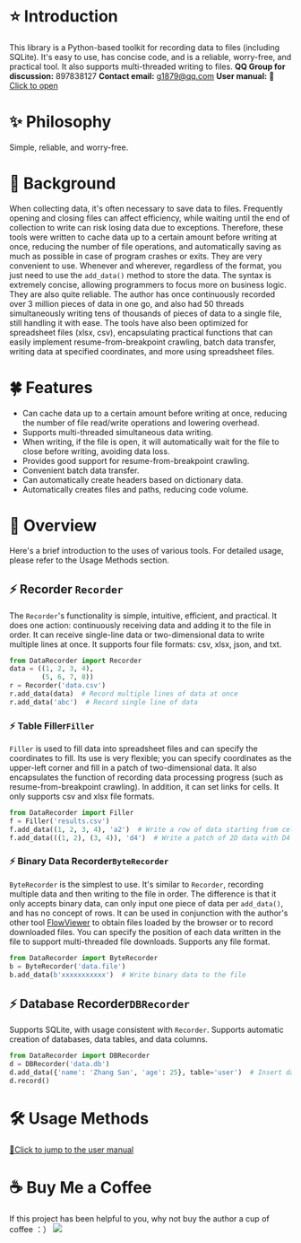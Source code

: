 # ⭐️ Introduction
This library is a Python-based toolkit for recording data to files (including SQLite).
It's easy to use, has concise code, and is a reliable, worry-free, and practical tool.
It also supports multi-threaded writing to files.
**QQ Group for discussion:** 897838127
**Contact email:** g1879@qq.com
**User manual:** 📒[Click to open](http://g1879.gitee.io/datarecorderdocs/)

# ✨️ Philosophy
Simple, reliable, and worry-free.

# 📕 Background
When collecting data, it's often necessary to save data to files. Frequently opening and closing files can affect efficiency, while waiting until the end of collection to write can risk losing data due to exceptions.
Therefore, these tools were written to cache data up to a certain amount before writing at once, reducing the number of file operations, and automatically saving as much as possible in case of program crashes or exits.
They are very convenient to use. Whenever and wherever, regardless of the format, you just need to use the `add_data()` method to store the data. The syntax is extremely concise, allowing programmers to focus more on business logic.
They are also quite reliable. The author has once continuously recorded over 3 million pieces of data in one go, and also had 50 threads simultaneously writing tens of thousands of pieces of data to a single file, still handling it with ease.
The tools have also been optimized for spreadsheet files (xlsx, csv), encapsulating practical functions that can easily implement resume-from-breakpoint crawling, batch data transfer, writing data at specified coordinates, and more using spreadsheet files.

# 🍀 Features
- Can cache data up to a certain amount before writing at once, reducing the number of file read/write operations and lowering overhead.
- Supports multi-threaded simultaneous data writing.
- When writing, if the file is open, it will automatically wait for the file to close before writing, avoiding data loss.
- Provides good support for resume-from-breakpoint crawling.
- Convenient batch data transfer.
- Can automatically create headers based on dictionary data.
- Automatically creates files and paths, reducing code volume.

# 🌠 Overview
Here's a brief introduction to the uses of various tools. For detailed usage, please refer to the Usage Methods section.

## ⚡ Recorder `Recorder`
The `Recorder`'s functionality is simple, intuitive, efficient, and practical. It does one action: continuously receiving data and adding it to the file in order. It can receive single-line data or two-dimensional data to write multiple lines at once.
It supports four file formats: csv, xlsx, json, and txt.
```python
from DataRecorder import Recorder
data = ((1, 2, 3, 4), 
        (5, 6, 7, 8))
r = Recorder('data.csv')
r.add_data(data)  # Record multiple lines of data at once
r.add_data('abc')  # Record single line of data
```

### ⚡ Table Filler`Filler`
`Filler` is used to fill data into spreadsheet files and can specify the coordinates to fill. Its use is very flexible; you can specify coordinates as the upper-left corner and fill in a patch of two-dimensional data. It also encapsulates the function of recording data processing progress (such as resume-from-breakpoint crawling). In addition, it can set links for cells. It only supports csv and xlsx file formats.
```python
from DataRecorder import Filler
f = Filler('results.csv')
f.add_data((1, 2, 3, 4), 'a2')  # Write a row of data starting from cell A2
f.add_data(((1, 2), (3, 4)), 'd4')  # Write a patch of 2D data with D4 as the upper-left corner
```

### ⚡ Binary Data Recorder`ByteRecorder`
`ByteRecorder` is the simplest to use. It's similar to `Recorder`, recording multiple data and then writing to the file in order. The difference is that it only accepts binary data, can only input one piece of data per `add_data()`, and has no concept of rows. It can be used in conjunction with the author's other tool [FlowViewer](https://gitee.com/g1879/FlowViewer) to obtain files loaded by the browser or to record downloaded files. You can specify the position of each data written in the file to support multi-threaded file downloads. Supports any file format.
```python
from DataRecorder import ByteRecorder
b = ByteRecorder('data.file')
b.add_data(b'xxxxxxxxxxx')  # Write binary data to the file
```

## ⚡ Database Recorder`DBRecorder`
Supports SQLite, with usage consistent with `Recorder`. Supports automatic creation of databases, data tables, and data columns.
```python
from DataRecorder import DBRecorder
d = DBRecorder('data.db')
d.add_data({'name': 'Zhang San', 'age': 25}, table='user')  # Insert data into user table
d.record()
```

# 🛠 Usage Methods
[📒Click to jump to the user manual](http://g1879.gitee.io/datarecorderdocs/)
# ☕ Buy Me a Coffee
If this project has been helpful to you, why not buy the author a cup of coffee ：）
![](https://gitee.com/g1879/DrissionPage-demos/raw/master/pics/code.jpg)
